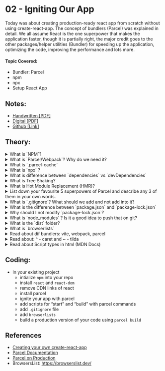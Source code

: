 # 02 - Igniting Our App

Today was about creating production-ready react app from scratch without using create-react-app. The concept of bundlers (Parcel) was explained in detail. We all assume React is the one superpower that makes the application faster, though it is partially right, the major credit goes to the other packages/helper utilities (Bundler) for speeding up the application, optimizing the code, improving the performance and lots more.

#### Topic Covered:

<ul> 
    <li>Bundler: Parcel</li> 
    <li>npm</li> 
    <li>npx</li> 
    <li>Setup React App</li> 
</ul>

## Notes:

- [Handwritten [PDF]](https://github.com/deltanode/react-playground/blob/main/00-React-Notes/Chapter%2002%20-%20Igniting%20our%20App%20-%20HandWritten%20Notes.pdf)
- [Digital [PDF]](https://github.com/deltanode/react-playground/blob/main/00-React-Notes/Chapter%2002%20-%20Igniting%20our%20App%20-%20Digital%20Notes.pdf)
- [Github [Link]](https://github.com/Learn-React-With-Harshi/chapter-02-igniting-react-app/blob/main/class-notes.md)

## Theory:

<details>
    <summary>What is `NPM`?</summary>
    <br>
    <blockquote>
<b>It is a tool used for package management</b> and the default package manager for Node projects. 
<br> NPM is installed, when NodeJS is installed on a machine. It comes with a command-line interface (CLI) used to interact with the online database of NPM. This database is called the NPM Registry, and it hosts public and private 'packages.' To add or update packages, we use the NPM CLI to interact with this database. <br><br>
        
- `npm` alternative is `yarn`
<br>
<b>NOTE:</b> NPM does not stand for Node Package Manager but everything else.        
        
### How to initialize `npm`?
```
npm init
```
`npm init -y` can be used to skip the setup step, `npm` takes care of it and creates the `package.json` json file automatically , but without configurations.


    </blockquote> <br><br>

 </details>

<details>
    <summary>What is `Parcel/Webpack`? Why do we need it?</summary>
    <br>
    <blockquote>
<b>Parcel/Webpack</b> is type of a web application bundler used for development and productions purposes or power our application with different type functionalities and features.
It offers blazing fast performance utilizing multicore processing, and requires zero configuration. Parcel can take any type of file as an entry point, but an HTML or JavaScript file is a good place to start.
Parcel/Webpack are type of bundlers that we use to power our application with different type functionalities and features. <br>

### Parcel Features:

- HMR (Hot Module Replacement) - parcel keeps track of file changes via file watcher algorithm and renders the changes in the files
- File watcher algorithm - made with C++
- Minification
- Cleaning our code
- DEV and production Build
- Super fast building algorithm
- Image optimization
- Caching while development
- Compresses
- Compatible with older version of browser
- HTTPS in dev
- Port Number
- Consistent hashing algorithm
- Zero Configuration
- Automatic code splitting

### installation commands:

- Install:

```
npm install -D parcel
```

`-D` is used for development and as a development dependency.

- Parcel Commands :

  - For development build:

  ```
  npx parcel <entry_point>
  ```

  - For production build :

  ```
  npx parcel build <entry_point>
  ```

     </blockquote> <br><br>
  </details>

<details>
    <summary>What is `.parcel-cache`</summary>
    <br>
    <blockquote>
        <b>.parcel-cache</b> is used by parcel(bundler) to reduce the building time.
It stores information about your project when parcel builds it, so that when it rebuilds, it doesn't have to re-parse and re-analyze everything from scratch. It's a key reason why parcel can be so fast in development mode.
    </blockquote> <br>
 </details>

<details>
    <summary>What is `npx` ?</summary>
    <br>
    <blockquote>
  
  - `npx` npx is a tool that is used to execute the packages registered on the `npm registry` without installing them.
       
  - `npx` is a `npm package runner` that is used to execute the command without installing the package (just use on the go). When you run a package using `npx`, it searches for the package in the local and global registry, and then it runs the package. If the package is not already installed, `npx` downloads the package files and installs the package, but it will only cache the files instead of saving it.

  Examples : 
  
  ```npx parcel index.html``` -> npx searches for `parcel` package in your environment and if not found, downloads it and then runs the command. (with index.html as entry point. you can remove index.html and put it in the source of package.json as well)
  
  ```npx create-react-app my-app``` -> npx seraches for `create-react-app` package in your environment, if not found, downlaods it and then creates my-app using create-react-app in the current project directory.
    </blockquote> <br>
 </details>

<details>
    <summary>What is difference between `dependencies` vs `devDependencies`</summary>
    <br>
    <blockquote>

First, lets understand what is dependencies:-         
- `Dependencies` are nothing but it is a third party package or we can say that modules installed using npm. <br><br>
Or <br><br>
- The `dependencies value` is used to specify `any other modules` that a given module (represented by the package. json ) requires to work. <br> When you run `npm install` from the root folder of a given module, it will install any modules listed in that dependencies object. <br><br>
        
| dependencies                                                    | devDependencies           | 
| -------------                                                   |:-------------:             | 
| Packages that are required in the production environment      | Packages that are required only in the development environment, and not in prod/testing environment| 
| Command : ```npm install <package-name>```| Command : ```npm install -D <package-name>```or ```npm install --save-dev <package-name>``` |  
| Eg : react, react-dom, redux, express, nodemon, babel, mocha (testing)      | Eg: parcel     |
</blockquote> <br><br>
 </details>

<details>
    <summary>What is Tree Shaking?</summary>
    <br>
    <blockquote>
    
`Tree shaking` is process of removing the unwanted code that we do not use while developing the application.
In computing, tree shaking is a dead code elimination technique that is applied when optimizing code.

OR
        
`Tree shaking` is a concept in JavaScript to describe the removal of dead code. Tree shaking is done by module bundler like parcel/webpack while bundling multiple javascript files into single files thus improving the web performance.
      
Steps to implement tree shaking : 
  1. Declare ES6 import and exports for the modules
  2. Bundler analyses the dependency tree during compilation phase.
  3. Any uncode code is removed from the final build.       
    </blockquote> <br><br>
 </details>

<details>
    <summary>What is Hot Module Replacement (HMR)?</summary>
    <br>
    <blockquote>
        
The process of adding, removing or updating the modules while the application is running without full reload is called `Hot Module Replacement`. This feature is available in all module bundlers like Parcel, Webpack,etc.
        
There are many advantages of this features : 
  1) The application state is retained which is usually lost during full reload
  2) Instantly updates the browser when source css/js code is modified.

<b>Parcel</b> automatically does HMR while the application uses a framework (Eg:React, Vue). If no framework is used, then HMR can be opted using `module.hot` API 
       
<b>Webpack</b> needs some configuration to be done for using HMR 
</blockquote> <br><br>
 </details>

<details>
    <summary>List down your favourite 5 superpowers of Parcel and describe any 3 of them in your own words.</summary>
    <br>
    <blockquote>
    - 
    </blockquote> <br><br>
 </details>

<details>
    <summary>What is `.gitignore`? What should we add and not add into it?</summary>
    <br>
    <blockquote>
    - 
    </blockquote> <br><br>
 </details>

<details>
    <summary>What is the difference between `package.json` and `package-lock.json`</summary>
    <br>
    <blockquote>
    - 
    </blockquote> <br><br>
 </details>

<details>
    <summary>Why should I not modify `package-lock.json`?</summary>
    <br>
    <blockquote>
    - 
    </blockquote> <br><br>
 </details>

<details>
    <summary>What is `node_modules` ? Is it a good idea to push that on git?</summary>
    <br>
    <blockquote>
    - 
    </blockquote> <br><br>
 </details>

<details>
    <summary>What is the `dist` folder?</summary>
    <br>
    <blockquote>
    - 
    </blockquote> <br><br>
 </details>

<details>
    <summary>What is `browserlists`</summary>
    <br>
    <blockquote>
    - 
    </blockquote> <br><br>
</details>

<details>
    <summary>Read about dif bundlers: vite, webpack, parcel</summary>
    <br>
    <blockquote>
    - 
    </blockquote> <br><br>
</details>

<details>
    <summary>Read about: ^ - caret and ~ - tilda</summary>
    <br>
    <blockquote>
    - 
    </blockquote> <br><br>
</details>

<details>
    <summary>Read about Script types in html (MDN Docs)</summary>
    <br>
    <blockquote>
    - 
    </blockquote> <br><br>
</details>

## Coding:

- In your existing project
  - intialize `npm` into your repo
  - install `react` and `react-dom`
  - remove CDN links of react
  - install parcel
  - ignite your app with parcel
  - add scripts for “start” and “build” with parcel commands
  - add `.gitignore` file
  - add `browserlists`
  - build a production version of your code using `parcel build`

## References

- [Creating your own create-react-app](https://medium.com/@JedaiSaboteur/creating-a-react-app-from-scratch-f3c693b84658)
- [Parcel Documentation](https://parceljs.org/getting-started/webapp/)
- [Parcel on Production](https://parceljs.org/features/production/)
- BrowsersList: https://browserslist.dev/
